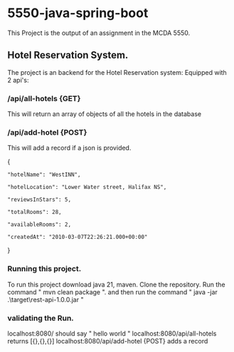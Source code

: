 # 5550-java-spring-boot

This Project is the output of an assignment in the MCDA 5550.

## Hotel Reservation System.
The project is an backend for the Hotel Reservation system: Equipped with 2 api's:
### /api/all-hotels {GET}
This will return an array of objects of all the hotels in the database
### /api/add-hotel {POST}
This will add a record if a json is provided.

{
    
    "hotelName": "WestINN",
    
    "hotelLocation": "Lower Water street, Halifax NS",
    
    "reviewsInStars": 5,
    
    "totalRooms": 28,
    
    "availableRooms": 2,
    
    "createdAt": "2010-03-07T22:26:21.000+00:00"
} 

  ### Running this project.

To run this project download java 21, maven. Clone the repository. Run the command " mvn clean package ". and then run the command " java -jar .\target\rest-api-1.0.0.jar "

### validating the Run.

localhost:8080/ should say " hello world "
localhost:8080/api/all-hotels returns [{},{},{}]
localhost:8080/api/add-hotel {POST} adds a record
